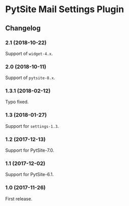 # PytSite Mail Settings Plugin


## Changelog


### 2.1 (2018-10-22)

Support of `widget-4.x`.


### 2.0 (2018-10-11)

Support of `pytsite-8.x`.


### 1.3.1 (2018-02-12)

Typo fixed.


### 1.3 (2018-01-27)

Support for `settings-1.3`.


### 1.2 (2017-12-13)

Support for PytSite-7.0.


### 1.1 (2017-12-02)

Support for PytSite-6.1.


### 1.0 (2017-11-26)

First release.
